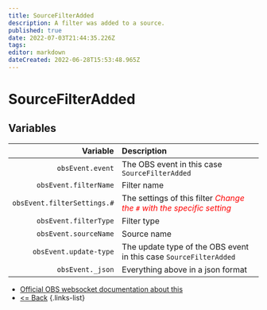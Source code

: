 ```yaml
---
title: SourceFilterAdded
description: A filter was added to a source.
published: true
date: 2022-07-03T21:44:35.226Z
tags: 
editor: markdown
dateCreated: 2022-06-28T15:53:48.965Z
---
```


# SourceFilterAdded

## Variables

| Variable | Description |
|---------:|:------------|
| `obsEvent.event` | The OBS event in this case `SourceFilterAdded`
| `obsEvent.filterName` | Filter name
| `obsEvent.filterSettings.#` | The settings of this filter  <span style="color:red">*Change the `#` with the specific setting*</span>
| `obsEvent.filterType` | Filter type
| `obsEvent.sourceName` | Source name
| `obsEvent.update-type` | The update type of the OBS event in this case `SourceFilterAdded`
| `obsEvent._json` | Everything above in a json format

* [Official OBS websocket documentation about this](https://github.com/obsproject/obs-websocket/blob/4.x-current/docs/generated/protocol.md#sourcefilteradded)
* [<= Back](/en/Broadcasters/OBS/Events)
{.links-list}